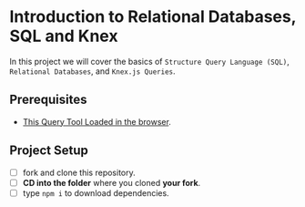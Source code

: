 # Introduction to Relational Databases, SQL and Knex

In this project we will cover the basics of `Structure Query Language (SQL)`, `Relational Databases`, and `Knex.js Queries`.

## Prerequisites

-   [This Query Tool Loaded in the browser](https://www.w3schools.com/Sql/tryit.asp?filename=trysql_select_top).

## Project Setup

-   [ ] fork and clone this repository.
-   [ ] **CD into the folder** where you cloned **your fork**.
-   [ ] type `npm i` to download dependencies.
